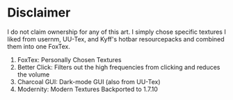 # Disclaimer
I do not claim ownership for any of this art. I simply chose specific textures I liked from usernm, UU-Tex, and Kyff's hotbar resourcepacks and combined them into one FoxTex.

1. FoxTex: Personally Chosen Textures
2. Better Click: Filters out the high frequencies from clicking and reduces the volume
3. Charcoal GUI: Dark-mode GUI (also from UU-Tex)
4. Modernity: Modern Textures Backported to 1.7.10
